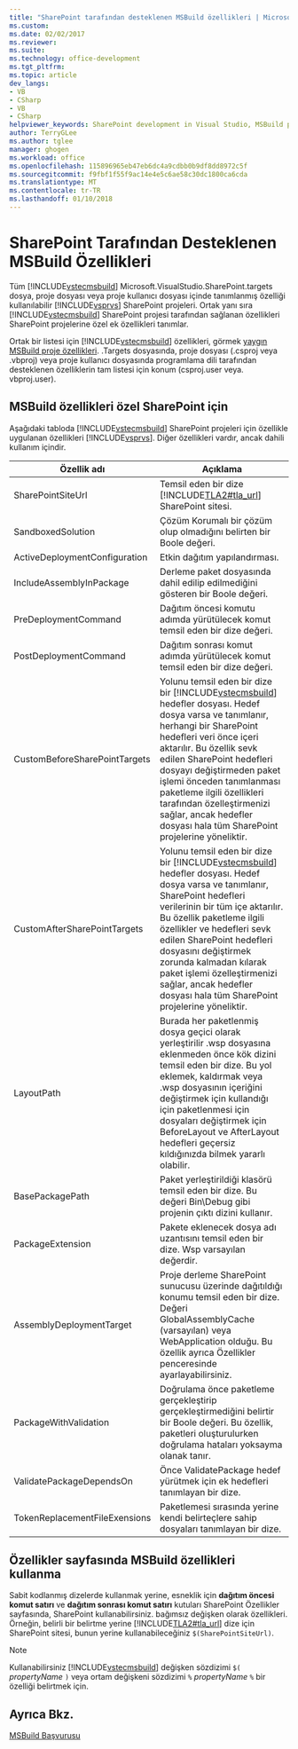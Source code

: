 ```yaml
---
title: "SharePoint tarafından desteklenen MSBuild özellikleri | Microsoft Docs"
ms.custom: 
ms.date: 02/02/2017
ms.reviewer: 
ms.suite: 
ms.technology: office-development
ms.tgt_pltfrm: 
ms.topic: article
dev_langs:
- VB
- CSharp
- VB
- CSharp
helpviewer_keywords: SharePoint development in Visual Studio, MSBuild properties
author: TerryGLee
ms.author: tglee
manager: ghogen
ms.workload: office
ms.openlocfilehash: 115896965eb47eb6dc4a9cdbb0b9df8dd8972c5f
ms.sourcegitcommit: f9fbf1f55f9ac14e4e5c6ae58c30dc1800ca6cda
ms.translationtype: MT
ms.contentlocale: tr-TR
ms.lasthandoff: 01/10/2018
---
```

# <a name="msbuild-properties-supported-by-sharepoint"></a>SharePoint Tarafından Desteklenen MSBuild Özellikleri
  Tüm [!INCLUDE[vstecmsbuild](../sharepoint/includes/vstecmsbuild-md.md)] Microsoft.VisualStudio.SharePoint.targets dosya, proje dosyası veya proje kullanıcı dosyası içinde tanımlanmış özelliği kullanılabilir [!INCLUDE[vsprvs](../sharepoint/includes/vsprvs-md.md)] SharePoint projeleri. Ortak yanı sıra [!INCLUDE[vstecmsbuild](../sharepoint/includes/vstecmsbuild-md.md)] SharePoint projesi tarafından sağlanan özellikleri SharePoint projelerine özel ek özellikleri tanımlar.  
  
 Ortak bir listesi için [!INCLUDE[vstecmsbuild](../sharepoint/includes/vstecmsbuild-md.md)] özellikleri, görmek [yaygın MSBuild proje özellikleri](http://go.microsoft.com/fwlink/?LinkID=168687). .Targets dosyasında, proje dosyası (.csproj veya .vbproj) veya proje kullanıcı dosyasında programlama dili tarafından desteklenen özelliklerin tam listesi için konum (csproj.user veya. vbproj.user).  
  
## <a name="msbuild-properties-specific-to-sharepoint"></a>MSBuild özellikleri özel SharePoint için  
 Aşağıdaki tabloda [!INCLUDE[vstecmsbuild](../sharepoint/includes/vstecmsbuild-md.md)] SharePoint projeleri için özellikle uygulanan özellikleri [!INCLUDE[vsprvs](../sharepoint/includes/vsprvs-md.md)]. Diğer özellikleri vardır, ancak dahili kullanım içindir.  
  
|Özellik adı|Açıklama|  
|-------------------|-----------------|  
|SharePointSiteUrl|Temsil eden bir dize [!INCLUDE[TLA2#tla_url](../sharepoint/includes/tla2sharptla-url-md.md)] SharePoint sitesi.|  
|SandboxedSolution|Çözüm Korumalı bir çözüm olup olmadığını belirten bir Boole değeri.|  
|ActiveDeploymentConfiguration|Etkin dağıtım yapılandırması.|  
|IncludeAssemblyInPackage|Derleme paket dosyasında dahil edilip edilmediğini gösteren bir Boole değeri.|  
|PreDeploymentCommand|Dağıtım öncesi komutu adımda yürütülecek komut temsil eden bir dize değeri.|  
|PostDeploymentCommand|Dağıtım sonrası komut adımda yürütülecek komut temsil eden bir dize değeri.|  
|CustomBeforeSharePointTargets|Yolunu temsil eden bir dize bir [!INCLUDE[vstecmsbuild](../sharepoint/includes/vstecmsbuild-md.md)] hedefler dosyası. Hedef dosya varsa ve tanımlanır, herhangi bir SharePoint hedefleri veri önce içeri aktarılır. Bu özellik sevk edilen SharePoint hedefleri dosyayı değiştirmeden paket işlemi önceden tanımlanması paketleme ilgili özellikleri tarafından özelleştirmenizi sağlar, ancak hedefler dosyası hala tüm SharePoint projelerine yöneliktir.|  
|CustomAfterSharePointTargets|Yolunu temsil eden bir dize bir [!INCLUDE[vstecmsbuild](../sharepoint/includes/vstecmsbuild-md.md)] hedefler dosyası. Hedef dosya varsa ve tanımlanır, SharePoint hedefleri verilerinin bir tüm içe aktarılır. Bu özellik paketleme ilgili özellikler ve hedefleri sevk edilen SharePoint hedefleri dosyasını değiştirmek zorunda kalmadan kılarak paket işlemi özelleştirmenizi sağlar, ancak hedefler dosyası hala tüm SharePoint projelerine yöneliktir.|  
|LayoutPath|Burada her paketlenmiş dosya geçici olarak yerleştirilir .wsp dosyasına eklenmeden önce kök dizini temsil eden bir dize. Bu yol eklemek, kaldırmak veya .wsp dosyasının içeriğini değiştirmek için kullandığı için paketlenmesi için dosyaları değiştirmek için BeforeLayout ve AfterLayout hedefleri geçersiz kıldığınızda bilmek yararlı olabilir.|  
|BasePackagePath|Paket yerleştirildiği klasörü temsil eden bir dize. Bu değeri Bin\Debug gibi projenin çıktı dizini kullanır.|  
|PackageExtension|Pakete eklenecek dosya adı uzantısını temsil eden bir dize. Wsp varsayılan değerdir.|  
|AssemblyDeploymentTarget|Proje derleme SharePoint sunucusu üzerinde dağıtıldığı konumu temsil eden bir dize. Değeri GlobalAssemblyCache (varsayılan) veya WebApplication olduğu. Bu özellik ayrıca Özellikler penceresinde ayarlayabilirsiniz.|  
|PackageWithValidation|Doğrulama önce paketleme gerçekleştirip gerçekleştirmediğini belirtir bir Boole değeri. Bu özellik, paketleri oluşturulurken doğrulama hataları yoksayma olanak tanır.|  
|ValidatePackageDependsOn|Önce ValidatePackage hedef yürütmek için ek hedefleri tanımlayan bir dize.|  
|TokenReplacementFileExensions|Paketlemesi sırasında yerine kendi belirteçlere sahip dosyaları tanımlayan bir dize.|  
  
## <a name="using-msbuild-properties-in-the-properties-page"></a>Özellikler sayfasında MSBuild özellikleri kullanma  
 Sabit kodlanmış dizelerde kullanmak yerine, esneklik için **dağıtım öncesi komut satırı** ve **dağıtım sonrası komut satırı** kutuları SharePoint Özellikler sayfasında, SharePoint kullanabilirsiniz. bağımsız değişken olarak özellikleri. Örneğin, belirli bir belirtme yerine [!INCLUDE[TLA2#tla_url](../sharepoint/includes/tla2sharptla-url-md.md)] dize için SharePoint sitesi, bunun yerine kullanabileceğiniz `$(SharePointSiteUrl)`.  
  
> [!NOTE]  
>  Kullanabilirsiniz [!INCLUDE[vstecmsbuild](../sharepoint/includes/vstecmsbuild-md.md)] değişken sözdizimi `$(` *propertyName* `)` veya ortam değişkeni sözdizimi `%` *propertyName* `%` bir özelliği belirtmek için.  
  
## <a name="see-also"></a>Ayrıca Bkz.  
 [MSBuild Başvurusu](/visualstudio/msbuild/msbuild-reference)  
  
  